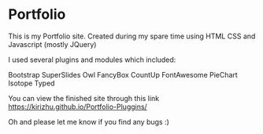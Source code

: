 # Portfolio
This is my Portfolio site. Created during my spare time using HTML CSS and Javascript (mostly JQuery)

I used several plugins and modules which included:

Bootstrap
SuperSlides
Owl
FancyBox
CountUp
FontAwesome
PieChart
Isotope
Typed

You can view the finished site through this link https://kirizhu.github.io/Portfolio-Pluggins/

Oh and please let me know if you find any bugs :)
